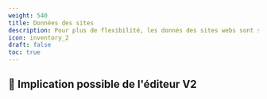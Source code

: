 ```yaml
---
weight: 540
title: Données des sites
description: Pour plus de flexibilité, les donnés des sites webs sont sauvegardées différemment que celles dans la base de données.
icon: inventory_2
draft: false
toc: true
---
```

## 🧨 Implication possible de l'éditeur V2